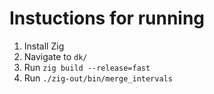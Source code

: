 # Instuctions for running

1. Install Zig
2. Navigate to `dk/`
3. Run `zig build --release=fast`
4. Run `./zig-out/bin/merge_intervals`
